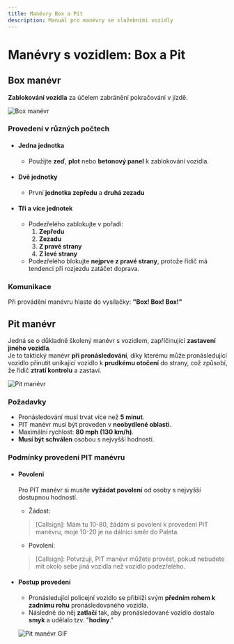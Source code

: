 ```yaml
---
title: Manévry Box a Pit
description: Manuál pro manévry se služebními vozidly
---
```


# Manévry s vozidlem: Box a Pit

## Box manévr

**Zablokování vozidla** za účelem zabránění pokračování v jízdě.

![Box manévr](/media/assets/traffic/box.png)

### Provedení v různých počtech

- #### Jedna jednotka

  - Použijte **zeď**, **plot** nebo **betonový panel** k zablokování vozidla.

- #### Dvě jednotky

  - První **jednotka zepředu** a **druhá zezadu**

- #### Tři a více jednotek

  - Podezřelého zablokujte v pořadí:
    1. **Zepředu**
    2. **Zezadu**
    3. **Z pravé strany**
    4. **Z levé strany**
  - Podezřelého blokujte **nejprve z pravé strany**, protože řidič má tendenci při rozjezdu zatáčet doprava.

### Komunikace

Při provádění manévru hlaste do vysílačky: **"Box! Box! Box!"**

## Pit manévr

Jedná se o důkladně školený manévr s vozidlem, zapříčinující **zastavení jiného vozidla**.  
Je to taktický manévr **při pronásledování**, díky kterému může pronásledující vozidlo přinutit unikající vozidlo k **prudkému otočení** do strany, což způsobí, že řidič **ztratí kontrolu** a zastaví.

![Pit manévr](/media/assets/traffic/pit.png)

### Požadavky

- Pronásledování musí trvat více než **5 minut**.
- PIT manévr musí být proveden v **neobydlené oblasti**.
- Maximální rychlost: **80 mph (130 km/h)**.
- **Musí být schválen** osobou s nejvyšší hodností.

### Podmínky provedení PIT manévru

- #### Povolení

  Pro PIT manévr si musíte **vyžádat povolení** od osoby s nejvyšší dostupnou hodností.
  - Žádost:
  > [Callsign]: Mám tu 10-80, žádám si povolení k provedení PIT manévru, moje 10-20 je na dálnici směr do Paleta.
  - Povolení:
  > [Callsign]: Potvrzuji, PIT manévr můžete provést, pokud nebudete mít okolo sebe jiná vozidla než vozidlo podezřelého.

- #### Postup provedení

  - Pronásledující policejní vozidlo se přiblíží svým **předním rohem k zadnímu rohu** pronásledovaného vozidla.
  - Následně do něj **zatlačí** tak, aby pronásledované vozidlo dostalo **smyk** a udělalo tzv. "**hodiny**."

  ![Pit manévr GIF](/media/assets/traffic/pit.gif)
